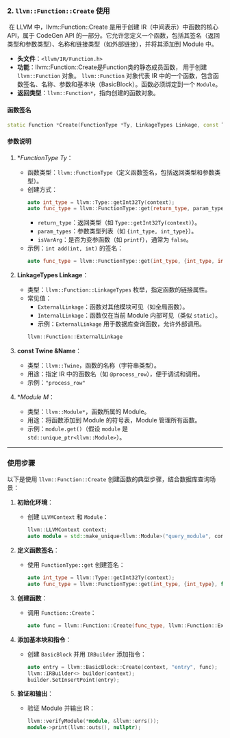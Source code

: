 ### 2. `llvm::Function::Create` 使用

​	在 LLVM 中，llvm::Function::Create 是用于创建 IR（中间表示）中函数的核心 API，属于 CodeGen API 的一部分。它允许您定义一个函数，包括其签名（返回类型和参数类型）、名称和链接类型（如外部链接），并将其添加到 Module 中。

- **头文件**：`<llvm/IR/Function.h>`
- **功能**：llvm::Function::Create是Function类的静态成员函数， 用于创建 `llvm::Function` 对象。 `llvm::Function` 对象代表 IR 中的一个函数，包含函数签名、名称、参数和基本块（BasicBlock）。函数必须绑定到一个 `Module`。
- **返回类型**：`llvm::Function*`，指向创建的函数对象。

#### 函数签名
```cpp
static Function *Create(FunctionType *Ty, LinkageTypes Linkage, const Twine &Name, Module *M);
```

#### 参数说明
1. **FunctionType *Ty**：
   
   - 函数类型：`llvm::FunctionType`（定义函数签名，包括返回类型和参数类型）。
   - 创建方式：
     ```cpp
     auto int_type = llvm::Type::getInt32Ty(context);
     auto func_type = llvm::FunctionType::get(return_type, param_types, isVarArg);
     ```
     - `return_type`：返回类型（如 `Type::getInt32Ty(context)`）。
     - `param_types`：参数类型列表（如 `{int_type, int_type}`）。
     - `isVarArg`：是否为变参函数（如 `printf`），通常为 `false`。
   - 示例：`int add(int, int)` 的签名：
     ```cpp
     auto func_type = llvm::FunctionType::get(int_type, {int_type, int_type}, false);
     ```
   
2. **LinkageTypes Linkage**：
   
   - 类型：`llvm::Function::LinkageTypes` 枚举，指定函数的链接属性。
   - 常见值：
     - `ExternalLinkage`：函数对其他模块可见（如全局函数）。
     - `InternalLinkage`：函数仅在当前 Module 内部可见（类似 `static`）。
     - 示例：`ExternalLinkage` 用于数据库查询函数，允许外部调用。
     ```cpp
     llvm::Function::ExternalLinkage
     ```
   
3. **const Twine &Name**：
   - 类型：`llvm::Twine`，函数的名称（字符串类型）。
   - 用途：指定 IR 中的函数名（如 `@process_row`），便于调试和调用。
   - 示例：`"process_row"`

4. **Module *M**：
   - 类型：`llvm::Module*`，函数所属的 Module。
   - 用途：将函数添加到 Module 的符号表，Module 管理所有函数。
   - 示例：`module.get()`（假设 `module` 是 `std::unique_ptr<llvm::Module>`）。

---

### 使用步骤
以下是使用 `llvm::Function::Create` 创建函数的典型步骤，结合数据库查询场景：

1. **初始化环境**：
   - 创建 `LLVMContext` 和 `Module`：
     ```cpp
     llvm::LLVMContext context;
     auto module = std::make_unique<llvm::Module>("query_module", context);
     ```

2. **定义函数签名**：
   - 使用 `FunctionType::get` 创建签名：
     ```cpp
     auto int_type = llvm::Type::getInt32Ty(context);
     auto func_type = llvm::FunctionType::get(int_type, {int_type}, false);
     ```

3. **创建函数**：
   - 调用 `Function::Create`：
     ```cpp
     auto func = llvm::Function::Create(func_type, llvm::Function::ExternalLinkage, "process_row", module.get());
     ```

4. **添加基本块和指令**：
   - 创建 `BasicBlock` 并用 `IRBuilder` 添加指令：
     ```cpp
     auto entry = llvm::BasicBlock::Create(context, "entry", func);
     llvm::IRBuilder<> builder(context);
     builder.SetInsertPoint(entry);
     ```

5. **验证和输出**：
   - 验证 Module 并输出 IR：
     ```cpp
     llvm::verifyModule(*module, &llvm::errs());
     module->print(llvm::outs(), nullptr);
     ```
